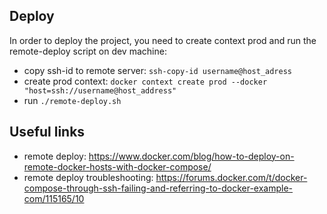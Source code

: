 ## Deploy

In order to deploy the project, you need to create context prod and run the remote-deploy script on dev machine:

-   copy ssh-id to remote server: `ssh-copy-id username@host_adress`
-   create prod context: `docker context create prod --docker "host=ssh://username@host_address"`
-   run `./remote-deploy.sh`

## Useful links

-   remote deploy: https://www.docker.com/blog/how-to-deploy-on-remote-docker-hosts-with-docker-compose/
-   remote deploy troubleshooting: https://forums.docker.com/t/docker-compose-through-ssh-failing-and-referring-to-docker-example-com/115165/10
